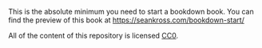 This is the absolute minimum you need to start a bookdown book. You can find the
preview of this book at https://seankross.com/bookdown-start/

All of the content of this repository is licensed 
[CC0](https://creativecommons.org/publicdomain/zero/1.0/).
